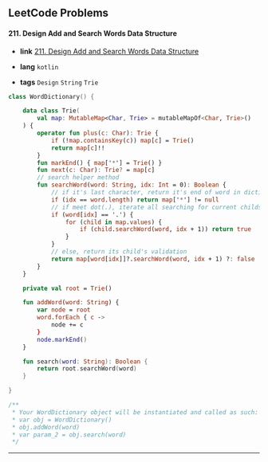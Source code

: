 ## LeetCode Problems



#### 211. Design Add and Search Words Data Structure

- **link**  [211. Design Add and Search Words Data Structure](https://leetcode.com/problems/design-add-and-search-words-data-structure/)

- **lang**  `kotlin` 
- **tags**  `Design` `String` `Trie`

```kotlin
class WordDictionary() {

    data class Trie(
        val map: MutableMap<Char, Trie> = mutableMapOf<Char, Trie>()
    ) {
        operator fun plus(c: Char): Trie {
            if (!map.containsKey(c)) map[c] = Trie()
            return map[c]!!
        }
        fun markEnd() { map['*'] = Trie() }
        fun next(c: Char): Trie? = map[c]
        // search helper method
        fun searchWord(word: String, idx: Int = 0): Boolean {
            // if it's last character, return it's end of word in dictionary.
            if (idx == word.length) return map['*'] != null
            // if meet dot(.), iterate all searching for current childs.
            if (word[idx] == '.') {
                for (child in map.values) {
                    if (child.searchWord(word, idx + 1)) return true
                }
            }
            // else, return its child's validation
            return map[word[idx]]?.searchWord(word, idx + 1) ?: false
        }
    }

    private val root = Trie()

    fun addWord(word: String) {
        var node = root
        word.forEach { c ->
            node += c
        }
        node.markEnd()
    }

    fun search(word: String): Boolean {
        return root.searchWord(word)
    }

}

/**
 * Your WordDictionary object will be instantiated and called as such:
 * var obj = WordDictionary()
 * obj.addWord(word)
 * var param_2 = obj.search(word)
 */
```

---

